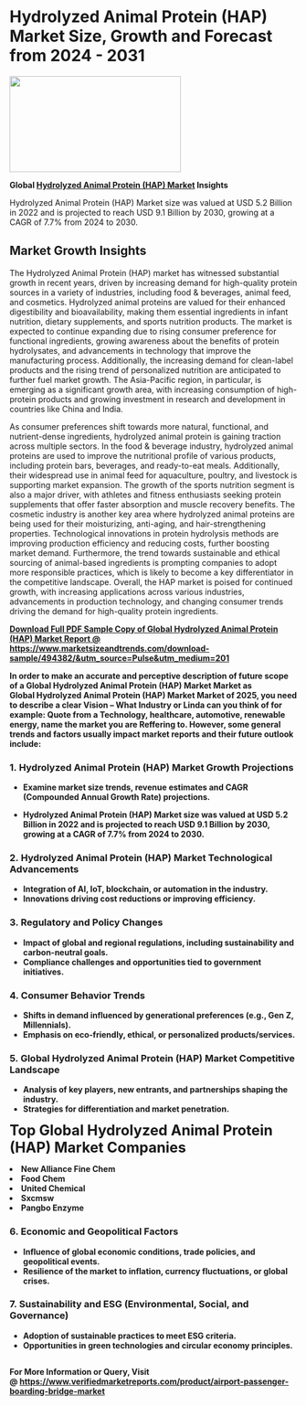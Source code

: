 <H1>Hydrolyzed Animal Protein (HAP) Market Size, Growth and Forecast from 2024 - 2031</H1><img class="aligncenter size-medium wp-image-584254" src="https://thirdeyenews.in/wp-content/uploads/2024/09/Global-Market-Research-300x168.jpeg" alt="" width="300" height="168" /><p><strong>Global&nbsp;<a href="https://www.marketsizeandtrends.com/download-sample/494382/&amp;utm_source=Pulse&amp;utm_medium=201">Hydrolyzed Animal Protein (HAP) Market</a> Insights</strong></p><p>Hydrolyzed Animal Protein (HAP) Market size was valued at USD 5.2 Billion in 2022 and is projected to reach USD 9.1 Billion by 2030, growing at a CAGR of 7.7% from 2024 to 2030.</p><p><h2>Market Growth Insights</h2> <p>The Hydrolyzed Animal Protein (HAP) market has witnessed substantial growth in recent years, driven by increasing demand for high-quality protein sources in a variety of industries, including food & beverages, animal feed, and cosmetics. Hydrolyzed animal proteins are valued for their enhanced digestibility and bioavailability, making them essential ingredients in infant nutrition, dietary supplements, and sports nutrition products. The market is expected to continue expanding due to rising consumer preference for functional ingredients, growing awareness about the benefits of protein hydrolysates, and advancements in technology that improve the manufacturing process. Additionally, the increasing demand for clean-label products and the rising trend of personalized nutrition are anticipated to further fuel market growth. The Asia-Pacific region, in particular, is emerging as a significant growth area, with increasing consumption of high-protein products and growing investment in research and development in countries like China and India.</p> <p><strong><a href="#"></a></strong></p> <p>As consumer preferences shift towards more natural, functional, and nutrient-dense ingredients, hydrolyzed animal protein is gaining traction across multiple sectors. In the food & beverage industry, hydrolyzed animal proteins are used to improve the nutritional profile of various products, including protein bars, beverages, and ready-to-eat meals. Additionally, their widespread use in animal feed for aquaculture, poultry, and livestock is supporting market expansion. The growth of the sports nutrition segment is also a major driver, with athletes and fitness enthusiasts seeking protein supplements that offer faster absorption and muscle recovery benefits. The cosmetic industry is another key area where hydrolyzed animal proteins are being used for their moisturizing, anti-aging, and hair-strengthening properties. Technological innovations in protein hydrolysis methods are improving production efficiency and reducing costs, further boosting market demand. Furthermore, the trend towards sustainable and ethical sourcing of animal-based ingredients is prompting companies to adopt more responsible practices, which is likely to become a key differentiator in the competitive landscape. Overall, the HAP market is poised for continued growth, with increasing applications across various industries, advancements in production technology, and changing consumer trends driving the demand for high-quality protein ingredients.</p> <p><strong><a href="#"></p><p><span class=""><strong>Download Full PDF Sample Copy of Global Hydrolyzed Animal Protein (HAP) Market Report</strong> @ <a href="https://www.marketsizeandtrends.com/download-sample/494382/&amp;utm_source=Pulse&amp;utm_medium=201" target="_blank">https://www.marketsizeandtrends.com/download-sample/494382/&amp;utm_source=Pulse&amp;utm_medium=201</a></span></p><p>In order to make an accurate and perceptive description of future scope of a Global&nbsp;Hydrolyzed Animal Protein (HAP) Market Market as Global&nbsp;Hydrolyzed Animal Protein (HAP) Market Market of 2025, you need to describe a clear Vision &ndash; What Industry or Linda can you think of for example: Quote from a Technology, healthcare, automotive, renewable energy, name the market you are Reffering to. However, some general trends and factors usually impact market reports and their future outlook include:</p><h3>1.&nbsp;<strong>Hydrolyzed Animal Protein (HAP) Market Growth Projections</strong></h3><ul><li>Examine market size trends, revenue estimates and CAGR (Compounded Annual Growth Rate) projections.</li><li><p>Hydrolyzed Animal Protein (HAP) Market size was valued at USD 5.2 Billion in 2022 and is projected to reach USD 9.1 Billion by 2030, growing at a CAGR of 7.7% from 2024 to 2030.</p></li></ul><h3>2.&nbsp;<strong>Hydrolyzed Animal Protein (HAP) Market Technological Advancements</strong></h3><ul><li>Integration of AI, IoT, blockchain, or automation in the industry.</li><li>Innovations driving cost reductions or improving efficiency.</li></ul><h3>3.&nbsp;<strong>Regulatory and Policy Changes</strong></h3><ul><li>Impact of global and regional regulations, including sustainability and carbon-neutral goals.</li><li>Compliance challenges and opportunities tied to government initiatives.</li></ul><h3>4.&nbsp;<strong>Consumer Behavior Trends</strong></h3><ul><li>Shifts in demand influenced by generational preferences (e.g., Gen Z, Millennials).</li><li>Emphasis on eco-friendly, ethical, or personalized products/services.</li></ul><h3>5.&nbsp;<strong>Global Hydrolyzed Animal Protein (HAP) Market Competitive Landscape</strong></h3><ul><li>Analysis of key players, new entrants, and partnerships shaping the industry.</li><li>Strategies for differentiation and market penetration.</li></ul><p data-pm-slice="1 1 []"><span style="color: inherit; font-family: inherit; font-size: 25px;">Top Global Hydrolyzed Animal Protein (HAP) Market Companies</span></p><div class="" data-test-id=""><p><li>New Alliance Fine Chem</li><li> Food Chem</li><li> United Chemical</li><li> Sxcmsw</li><li> Pangbo Enzyme</li></p></div><h3>6.&nbsp;<strong>Economic and Geopolitical Factors</strong></h3><ul><li>Influence of global economic conditions, trade policies, and geopolitical events.</li><li>Resilience of the market to inflation, currency fluctuations, or global crises.</li></ul><h3>7.&nbsp;<strong>Sustainability and ESG (Environmental, Social, and Governance)</strong></h3><ul><li>Adoption of sustainable practices to meet ESG criteria.</li><li>Opportunities in green technologies and circular economy principles.</li></ul><h2><strong style="font-size: 14px;">For More Information or Query, Visit @&nbsp;</strong><a style="background-color: #ffffff; font-size: 14px;" href="https://www.marketsizeandtrends.com/report/hydrolyzed-animal-protein-hap-market/" target="_blank">https://www.verifiedmarketreports.com/product/airport-passenger-boarding-bridge-market</a></h2>
